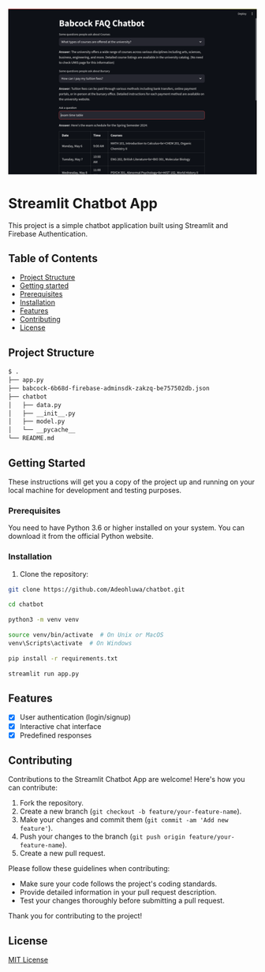![Babcock Chatbot](babcockfaq.png)


# Streamlit Chatbot App

This project is a simple chatbot application built using Streamlit and Firebase Authentication.



## Table of Contents

- [Project Structure](#project-structure)
- [Getting started](#getting-started)
- [Prerequisites](#prerequisits)
- [Installation](#project-structure)
- [Features](#features)
- [Contributing](#contributing)
- [License](#license)



## Project Structure
```bash
$ .
├── app.py
├── babcock-6b68d-firebase-adminsdk-zakzq-be757502db.json
├── chatbot
│   ├── data.py
│   ├── __init__.py
│   ├── model.py
│   └── __pycache__
└── README.md
```

## Getting Started

These instructions will get you a copy of the project up and running on your local machine for development and testing purposes.

### Prerequisites

You need to have Python 3.6 or higher installed on your system. You can download it from the official Python website.

### Installation

1. Clone the repository:

```bash
git clone https://github.com/Adeohluwa/chatbot.git
```

```bash
cd chatbot
```

```bash
python3 -m venv venv
```

```bash
source venv/bin/activate  # On Unix or MacOS
venv\Scripts\activate  # On Windows
```

```bash
pip install -r requirements.txt
```

```bash
streamlit run app.py
```

## Features
- [x] User authentication (login/signup)
- [x] Interactive chat interface
- [x] Predefined responses

## Contributing

Contributions to the Streamlit Chatbot App are welcome! Here's how you can contribute:

1. Fork the repository.
2. Create a new branch (`git checkout -b feature/your-feature-name`).
3. Make your changes and commit them (`git commit -am 'Add new feature'`).
4. Push your changes to the branch (`git push origin feature/your-feature-name`).
5. Create a new pull request.

Please follow these guidelines when contributing:

- Make sure your code follows the project's coding standards.
- Provide detailed information in your pull request description.
- Test your changes thoroughly before submitting a pull request.

Thank you for contributing to the project!


## License
[MIT License](LICENSE)
